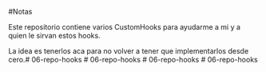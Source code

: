 #Notas

Este repositorio contiene varios CustomHooks para ayudarme a mi y a quien le sirvan estos hooks.

La idea es tenerlos aca para no volver a tener que implementarlos desde cero.#   0 6 - r e p o - h o o k s  
 #   0 6 - r e p o - h o o k s  
 #   0 6 - r e p o - h o o k s  
 #   0 6 - r e p o - h o o k s  
 
